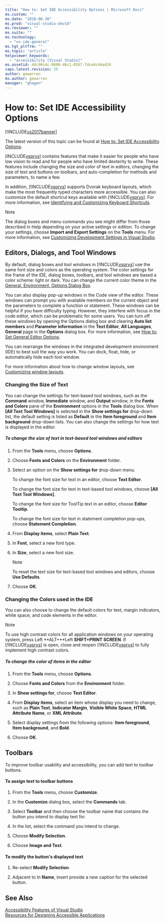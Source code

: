 ```yaml
---
title: "How to: Set IDE Accessibility Options | Microsoft Docs"
ms.custom: ""
ms.date: "2018-06-30"
ms.prod: "visual-studio-dev14"
ms.reviewer: ""
ms.suite: ""
ms.technology: 
  - "vs-ide-general"
ms.tgt_pltfrm: ""
ms.topic: "article"
helpviewer_keywords: 
  - "accessibility [Visual Studio]"
ms.assetid: ddc96c4c-0600-46c1-8267-7dce4c44ad24
caps.latest.revision: 25
author: gewarren
ms.author: gewarren
manager: "ghogen"
---
```

# How to: Set IDE Accessibility Options
[!INCLUDE[vs2017banner](../../includes/vs2017banner.md)]

The latest version of this topic can be found at [How to: Set IDE Accessibility Options](https://docs.microsoft.com/visualstudio/ide/reference/how-to-set-ide-accessibility-options).  
  
  
[INCLUDE[vsprvs](../../includes/vsprvs-md.md)] contains features that make it easier for people who have low vision to read and for people who have limited dexterity to write. These features include changing the size and color of text in editors, changing the size of text and buttons on toolbars, and auto-completion for methods and parameters, to name a few.  
  
 In addition, [!INCLUDE[vsprvs](../../includes/vsprvs-md.md)] supports Dvorak keyboard layouts, which make the most frequently typed characters more accessible. You can also customize the default shortcut keys available with [!INCLUDE[vsprvs](../../includes/vsprvs-md.md)]. For more information, see [Identifying and Customizing Keyboard Shortcuts](../../ide/identifying-and-customizing-keyboard-shortcuts-in-visual-studio.md).  
  
> [!NOTE]
>  The dialog boxes and menu commands you see might differ from those described in Help depending on your active settings or edition. To change your settings, choose **Import and Export Settings** on the **Tools** menu. For more information, see [Customizing Development Settings in Visual Studio](http://msdn.microsoft.com/en-us/22c4debb-4e31-47a8-8f19-16f328d7dcd3).  
  
## Editors, Dialogs, and Tool Windows  
 By default, dialog boxes and tool windows in [!INCLUDE[vsprvs](../../includes/vsprvs-md.md)] use the same font size and colors as the operating system. The color settings for the frame of the IDE, dialog boxes, toolbars, and tool windows are based a color scheme: light or dark. You can change the current color theme in the [General, Environment, Options Dialog Box](../../ide/reference/general-environment-options-dialog-box.md).  
  
 You can also display pop-up windows in the Code view of the editor. These windows can prompt you with available members on the current object and the parameters to complete a function or statement. These windows can be helpful if you have difficulty typing. However, they interfere with focus in the code editor, which can be problematic for some users. You can turn off these windows by opening the Options dialog box and clearing **Auto list members** and **Parameter information** in the **Text Editor**, **All Languages**, **General** page in the **Options** dialog box. For more information, see [How to: Set General Editor Options](http://msdn.microsoft.com/en-us/704e4a7b-2162-4bed-8a47-f4f6ffec98c2).  
  
 You can rearrange the windows in the integrated development environment (IDE) to best suit the way you work. You can dock, float, hide, or automatically hide each tool window.  
  
 For more information about how to change window layouts, see [Customizing window layouts](../../ide/customizing-window-layouts-in-visual-studio.md).  
  
### Changing the Size of Text  
 You can change the settings for text-based tool windows, such as the **Command** window, **Immediate** window, and **Output** window, in the **Fonts and Colors** pane of the **Environment** options in the **Tools** dialog box. When **[All Text Tool Windows]** is selected in the **Show settings for** drop-down list, the default setting is listed as **Default** in the **Item foreground** and **Item background** drop-down lists. You can also change the settings for how text is displayed in the editor.  
  
##### To change the size of text in text-based tool windows and editors  
  
1.  From the **Tools** menu, choose **Options**.  
  
2.  Choose **Fonts and Colors** on the **Environment** folder.  
  
3.  Select an option on the **Show settings for** drop-down menu.  
  
     To change the font size for text in an editor, choose **Text Editor**.  
  
     To change the font size for text in text-based tool windows, choose **[All Text Tool Windows]**.  
  
     To change the font size for ToolTip text in an editor, choose **Editor Tooltip**.  
  
     To change the font size for text in statement completion pop-ups, choose **Statement Completion**.  
  
4.  From **Display items**, select **Plain Text**.  
  
5.  In **Font**, select a new font type.  
  
6.  In **Size**, select a new font size.  
  
    > [!NOTE]
    >  To reset the text size for text-based tool windows and editors, choose **Use Defaults**.  
  
7.  Choose **OK**.  
  
### Changing the Colors used in the IDE  
 You can also choose to change the default colors for text, margin indicators, white space, and code elements in the editor.  
  
> [!NOTE]
>  To use high contrast colors for all application windows on your operating system, press Left **ALT+**Left **SHIFT+PRINT SCREEN**. If [!INCLUDE[vsprvs](../../includes/vsprvs-md.md)] is open, close and reopen [!INCLUDE[vsprvs](../../includes/vsprvs-md.md)] to fully implement high contrast colors.  
  
##### To change the color of items in the editor  
  
1.  From the **Tools** menu, choose **Options**.  
  
2.  Choose **Fonts and Colors** from the **Environment** folder.  
  
3.  In **Show settings for**, choose **Text Editor**.  
  
4.  From **Display items**, select an item whose display you need to change, such as **Plain Text**, **Indicator Margin**, **Visible White Space**, **HTML Attribute Name**, or **XML Attribute**.  
  
5.  Select display settings from the following options: **Item foreground**, **Item background**, and **Bold**.  
  
6.  Choose **OK**.  
  
## Toolbars  
 To improve toolbar usability and accessibility, you can add text to toolbar buttons.  
  
#### To assign text to toolbar buttons  
  
1.  From the **Tools** menu, choose **Customize**.  
  
2.  In the **Customize** dialog box, select the **Commands** tab.  
  
3.  Select **Toolbar** and then choose the toolbar name that contains the button you intend to display text for.  
  
4.  In the list, select the command you intend to change.  
  
5.  Choose **Modify Selection**.  
  
6.  Choose **Image and Text**.  
  
#### To modify the button's displayed text  
  
1.  Re-select **Modify Selection**.  
  
2.  Adjacent to In **Name**, insert provide a new caption for the selected button.  
  
## See Also  
 [Accessibility Features of Visual Studio](../../ide/reference/accessibility-features-of-visual-studio.md)   
 [Resources for Designing Accessible Applications](../../ide/reference/resources-for-designing-accessible-applications.md)



